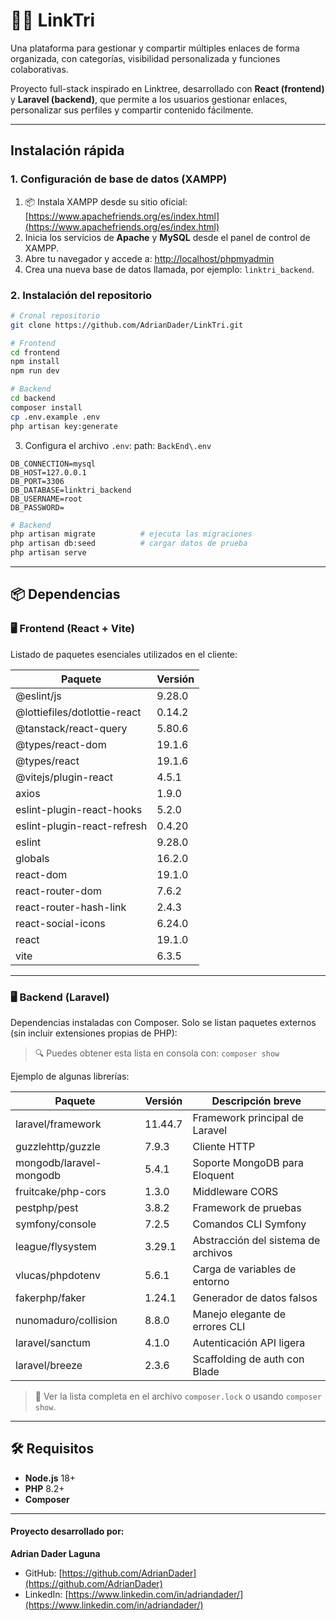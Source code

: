 # ⛓️‍💥 LinkTri

Una plataforma para gestionar y compartir múltiples enlaces de forma organizada, con categorías, visibilidad personalizada y funciones colaborativas.

Proyecto full-stack inspirado en Linktree, desarrollado con **React (frontend)** y **Laravel (backend)**, que permite a los usuarios gestionar enlaces, personalizar sus perfiles y compartir contenido fácilmente.


---
## Instalación rápida
### 1. Configuración de base de datos (XAMPP)

1. 📦 Instala XAMPP desde su sitio oficial: [https://www.apachefriends.org/es/index.html](https://www.apachefriends.org/es/index.html)
2. Inicia los servicios de **Apache** y **MySQL** desde el panel de control de XAMPP.
3. Abre tu navegador y accede a: [http://localhost/phpmyadmin](http://localhost/phpmyadmin)
4. Crea una nueva base de datos llamada, por ejemplo: `linktri_backend`.



### 2. Instalación del repositorio

```bash
# Cronal repositorio
git clone https://github.com/AdrianDader/LinkTri.git

# Frontend
cd frontend
npm install
npm run dev

# Backend
cd backend
composer install
cp .env.example .env
php artisan key:generate

```
3. Configura el archivo `.env`: path: `BackEnd\.env`

```env
DB_CONNECTION=mysql
DB_HOST=127.0.0.1
DB_PORT=3306
DB_DATABASE=linktri_backend
DB_USERNAME=root
DB_PASSWORD=
```

```bash
# Backend
php artisan migrate          # ejecuta las migraciones
php artisan db:seed          # cargar datos de prueba
php artisan serve

```
---

## 📦 Dependencias

### 🖥️ Frontend (React + Vite)

Listado de paquetes esenciales utilizados en el cliente:

| Paquete                            | Versión  |
|------------------------------------|----------|
| @eslint/js                         | 9.28.0   |
| @lottiefiles/dotlottie-react       | 0.14.2   |
| @tanstack/react-query              | 5.80.6   |
| @types/react-dom                   | 19.1.6   |
| @types/react                       | 19.1.6   |
| @vitejs/plugin-react               | 4.5.1    |
| axios                              | 1.9.0    |
| eslint-plugin-react-hooks          | 5.2.0    |
| eslint-plugin-react-refresh        | 0.4.20   |
| eslint                             | 9.28.0   |
| globals                            | 16.2.0   |
| react-dom                          | 19.1.0   |
| react-router-dom                   | 7.6.2    |
| react-router-hash-link             | 2.4.3    |
| react-social-icons                 | 6.24.0   |
| react                              | 19.1.0   |
| vite                               | 6.3.5    |

---

### 🖥️ Backend (Laravel)

Dependencias instaladas con Composer. Solo se listan paquetes externos (sin incluir extensiones propias de PHP):

> 🔍 Puedes obtener esta lista en consola con: `composer show`

Ejemplo de algunas librerías:

| Paquete                             | Versión   | Descripción breve |
|-------------------------------------|-----------|--------------------|
| laravel/framework                   | 11.44.7   | Framework principal de Laravel |
| guzzlehttp/guzzle                   | 7.9.3     | Cliente HTTP |
| mongodb/laravel-mongodb             | 5.4.1     | Soporte MongoDB para Eloquent |
| fruitcake/php-cors                  | 1.3.0     | Middleware CORS |
| pestphp/pest                        | 3.8.2     | Framework de pruebas |
| symfony/console                     | 7.2.5     | Comandos CLI Symfony |
| league/flysystem                    | 3.29.1    | Abstracción del sistema de archivos |
| vlucas/phpdotenv                    | 5.6.1     | Carga de variables de entorno |
| fakerphp/faker                      | 1.24.1    | Generador de datos falsos |
| nunomaduro/collision                | 8.8.0     | Manejo elegante de errores CLI |
| laravel/sanctum                     | 4.1.0     | Autenticación API ligera |
| laravel/breeze                      | 2.3.6     | Scaffolding de auth con Blade |

> 📄 Ver la lista completa en el archivo `composer.lock` o usando `composer show`.

---

## 🛠 Requisitos

- **Node.js** 18+
- **PHP** 8.2+
- **Composer**

---

#### Proyecto desarrollado por:

**Adrian Dader Laguna**  
- GitHub: [https://github.com/AdrianDader](https://github.com/AdrianDader)  
- LinkedIn: [https://www.linkedin.com/in/adriandader/](https://www.linkedin.com/in/adriandader/)


